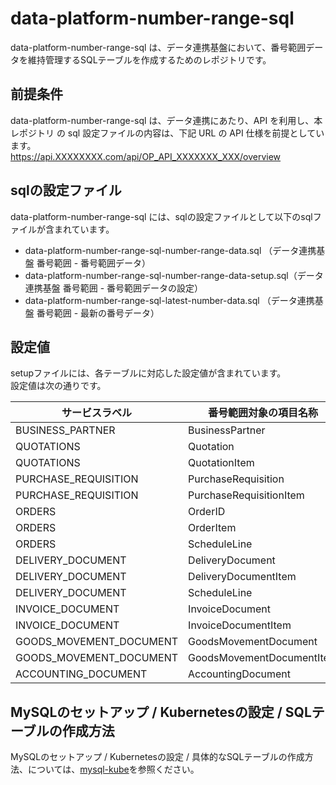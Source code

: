 # data-platform-number-range-sql
data-platform-number-range-sql は、データ連携基盤において、番号範囲データを維持管理するSQLテーブルを作成するためのレポジトリです。  

## 前提条件  
data-platform-number-range-sql は、データ連携にあたり、API を利用し、本レポジトリ の sql 設定ファイルの内容は、下記 URL の API 仕様を前提としています。  
https://api.XXXXXXXX.com/api/OP_API_XXXXXXX_XXX/overview  

## sqlの設定ファイル
data-platform-number-range-sql には、sqlの設定ファイルとして以下のsqlファイルが含まれています。  

* data-platform-number-range-sql-number-range-data.sql （データ連携基盤 番号範囲 - 番号範囲データ）
* data-platform-number-range-sql-number-range-data-setup.sql（データ連携基盤 番号範囲 - 番号範囲データの設定）
* data-platform-number-range-sql-latest-number-data.sql （データ連携基盤 番号範囲 - 最新の番号データ）

## 設定値
setupファイルには、各テーブルに対応した設定値が含まれています。  
設定値は次の通りです。  

| サービスラベル           | 番号範囲対象の項目名称　　  | 開始番号  | 終了番号 | 
| ----------------------- | ------------------------- | -------- | -------- | 
| BUSINESS_PARTNER        | BusinessPartner           | 1        | 9999999  | 
| QUOTATIONS              | Quotation                 | 20000000 | 29999999 | 
| QUOTATIONS              | QuotationItem             | 1        | 999999   | 
| PURCHASE_REQUISITION    | PurchaseRequisition       | 30000000 | 39999999 | 
| PURCHASE_REQUISITION    | PurchaseRequisitionItem   | 1        | 999999   | 
| ORDERS                  | OrderID                   | 1        | 9999999  | 
| ORDERS                  | OrderItem                 | 1        | 999999   | 
| ORDERS                  | ScheduleLine              | 1        | 999      | 
| DELIVERY_DOCUMENT       | DeliveryDocument          | 80000000 | 89999999 | 
| DELIVERY_DOCUMENT       | DeliveryDocumentItem      | 1        | 999999   | 
| DELIVERY_DOCUMENT       | ScheduleLine              | 1        | 999      | 
| INVOICE_DOCUMENT        | InvoiceDocument           | 90000000 | 99999999 | 
| INVOICE_DOCUMENT        | InvoiceDocumentItem       | 1        | 999999   | 
| GOODS_MOVEMENT_DOCUMENT | GoodsMovementDocument     | 50000000 | 59999999 | 
| GOODS_MOVEMENT_DOCUMENT | GoodsMovementDocumentItem | 1        | 999999   | 
| ACCOUNTING_DOCUMENT     | AccountingDocument        | 10000000 | 19999999 | 

## MySQLのセットアップ / Kubernetesの設定 / SQLテーブルの作成方法
MySQLのセットアップ / Kubernetesの設定 / 具体的なSQLテーブルの作成方法、については、[mysql-kube](https://github.com/latonaio/mysql-kube)を参照ください。
